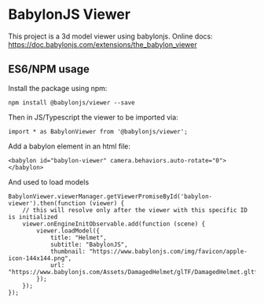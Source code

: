 # BabylonJS Viewer

This project is a 3d model viewer using babylonjs.
Online docs: https://doc.babylonjs.com/extensions/the_babylon_viewer

## ES6/NPM usage

Install the package using npm:

```
npm install @babylonjs/viewer --save
```

Then in JS/Typescript the viewer to be imported via:

```
import * as BabylonViewer from '@babylonjs/viewer';
```

Add a babylon element in an html file:

```
<babylon id="babylon-viewer" camera.behaviors.auto-rotate="0"></babylon>
```

And used to load models

```
BabylonViewer.viewerManager.getViewerPromiseById('babylon-viewer').then(function (viewer) {
    // this will resolve only after the viewer with this specific ID is initialized
    viewer.onEngineInitObservable.add(function (scene) {
        viewer.loadModel({
            title: "Helmet",
            subtitle: "BabylonJS",
            thumbnail: "https://www.babylonjs.com/img/favicon/apple-icon-144x144.png",
            url: "https://www.babylonjs.com/Assets/DamagedHelmet/glTF/DamagedHelmet.gltf"
        });
    });
});
```
